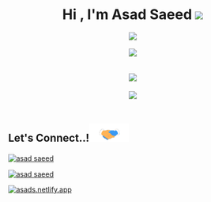 <h1 align="center"><b>Hi , I'm Asad Saeed </b><img src="https://media.giphy.com/media/hvRJCLFzcasrR4ia7z/giphy.gif" width="35"></h1>

<p align="center">
  <a href="https://github.com/DenverCoder1/readme-typing-svg"><img src="https://readme-typing-svg.herokuapp.com?font=Time+New+Roman&color=cyan&size=25&center=true&vCenter=true&width=600&height=100&lines=Full+Stack+Developer;Cloud+and+DevOps+Specialist"></a>
</p>


<p align="center">
  <a href="https://skillicons.dev">
    <img src="https://skillicons.dev/icons?i=js,ts,py,react,nextjs,vue,redux,html,css,tailwind,materialui,nodejs,express,mongo,mysql,sqlite,firebase,prisma,aws,azure,docker,kubernetes,jenkins,git,github,githubactions,gitlab,postman,wordpress" />
  </a>
</p>









<p align="center">
  </br>
  
  <a >
    <img src=https://streak-stats.demolab.com/?user=AsadSolutions&&theme=tokyonight&&hide_border=true&card_width=495>
  </a> 
   
  </br>
  </br>
  
  <a>
    <img src=https://github-readme-stats-git-masterrstaa-rickstaa.vercel.app/api/top-langs/?username=AsadSolutions&hide_border=true&langs_count=7&show_icons=true&card_width=495&theme=tokyonight />
  </a>
  
  </br>
  </br>

 


 

    
</p>



















## <b> Let's Connect..!</b><img src="https://github.com/0xAbdulKhalid/0xAbdulKhalid/raw/main/assets/mdImages/handshake.gif" width ="80">


<a href="https://www.linkedin.com/in/asad-saeed060/" target="_blank"><img align="center" src="https://cdn0.iconfinder.com/data/icons/social-media-2474/128/linkedin_linked_interface_media_social_network-1024.png" alt="asad saeed" height="30" width="30" /></a>

<a href="https://stackoverflow.com/users/23017094/asad-saeed" target="_blank"><img align="center" src="https://cdn0.iconfinder.com/data/icons/social-media-and-logos-11/32/logo_stackoverflow_Stack_overflow-1024.png" alt="asad saeed" height="30" width="30" /></a>




<p align="left"> <a href="https://asads.netlify.app/" target="blank">
<img src="https://img.shields.io/badge/click_to_check_my-Portfolio-blue" alt="asads.netlify.app" /></a> </p>



